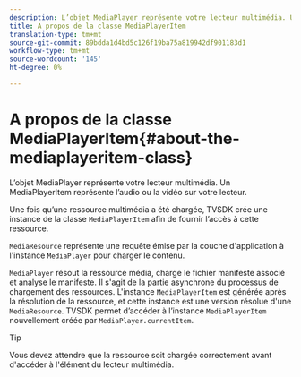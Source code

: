 ```yaml
---
description: L’objet MediaPlayer représente votre lecteur multimédia. Un MediaPlayerItem représente l’audio ou la vidéo sur votre lecteur.
title: A propos de la classe MediaPlayerItem
translation-type: tm+mt
source-git-commit: 89bdda1d4bd5c126f19ba75a819942df901183d1
workflow-type: tm+mt
source-wordcount: '145'
ht-degree: 0%

---
```



# A propos de la classe MediaPlayerItem{#about-the-mediaplayeritem-class}

L’objet MediaPlayer représente votre lecteur multimédia. Un MediaPlayerItem représente l’audio ou la vidéo sur votre lecteur.

<!--<a id="section_01BC89E5C5A94D0A95EF9D29FBCE758A"></a>-->

Une fois qu’une ressource multimédia a été chargée, TVSDK crée une instance de la classe `MediaPlayerItem` afin de fournir l’accès à cette ressource.

`MediaResource` représente une requête émise par la couche d&#39;application à l&#39;instance `MediaPlayer` pour charger le contenu.

`MediaPlayer` résout la ressource média, charge le fichier manifeste associé et analyse le manifeste. Il s&#39;agit de la partie asynchrone du processus de chargement des ressources. L&#39;instance `MediaPlayerItem` est générée après la résolution de la ressource, et cette instance est une version résolue d&#39;une `MediaResource`. TVSDK permet d’accéder à l’instance `MediaPlayerItem` nouvellement créée par `MediaPlayer.currentItem`.

>[!TIP]
>
>Vous devez attendre que la ressource soit chargée correctement avant d&#39;accéder à l&#39;élément du lecteur multimédia.

